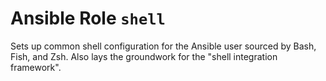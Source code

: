 # Ansible Role `shell`

Sets up common shell configuration for the Ansible user sourced by Bash, Fish,
and Zsh. Also lays the groundwork for the "shell integration framework".
